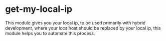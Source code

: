 # get-my-local-ip
This module gives you your local ip, to be used primarily with hybrid development, 
where your localhost should be replaced by your local ip, this module helps you to automate this process.



